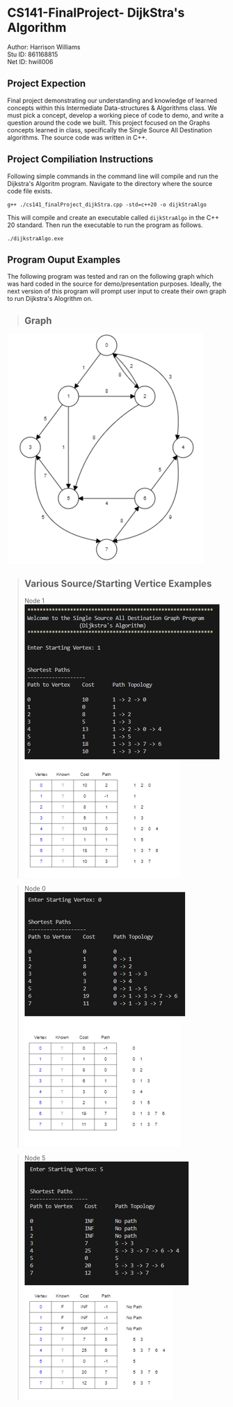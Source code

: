 # CS141-FinalProject- DijkStra's Algorithm

Author: Harrison Williams <br />
Stu ID: 861168815 <br />
Net ID: hwill006 <br />


## Project Expection
Final project demonstrating our understanding and knowledge of learned concepts within this Intermediate Data-structures & Algorithms class. We must pick a concept, develop a working piece of code to demo, and write a question around the code we built. This project focused on the Graphs concepts learned in class, specifically the Single Source All Destination algorithms. The source code was written in C++.

## Project Compiliation Instructions
Following simple commands in the command line will compile and run the Dijkstra's Algoritm program. Navigate to the directory where the source code file exists.

```
g++ ./cs141_finalProject_dijkStra.cpp -std=c++20 -o dijkStraAlgo
```

This will compile and create an executable called `dijkStraAlgo` in the C++ 20 standard. Then run the executable to run the program as follows.

```
./dijkstraAlgo.exe
```

## Program Ouput Examples
The following program was tested and ran on the following graph which was hard coded in the source for demo/presentation purposes. Ideally, the next version of this program will prompt user input to create their own graph to run Dijkstra's Alogrithm on. 

> ## Graph 
<img width="450" src="https://github.com/HWFord16/CS141-FinalProject/blob/main/cs141_dijkstra_graph.png">

>## Various Source/Starting Vertice Examples
> Node 1 <br />
![Node 1](https://github.com/HWFord16/CS141-FinalProject/blob/main/cs141_dijkstra_sourceNode1_programOutput.PNG)
![Node 1](https://github.com/HWFord16/CS141-FinalProject/blob/main/cs141_dijkstra_sourceNode1.PNG)

>Node 0 <br />
![Node 0](https://github.com/HWFord16/CS141-FinalProject/blob/main/cs141_dijkstra_sourceNode0_programOutput.PNG)
![Node 0](https://github.com/HWFord16/CS141-FinalProject/blob/main/cs141_dijkstra_sourceNode0.PNG)

>Node 5 <br />
![Node 5](https://github.com/HWFord16/CS141-FinalProject/blob/main/cs141_dijkstra_sourceNode5_programOutput.PNG)
![Node 5](https://github.com/HWFord16/CS141-FinalProject/blob/main/cs141_dijkstra_sourceNode5.PNG)
